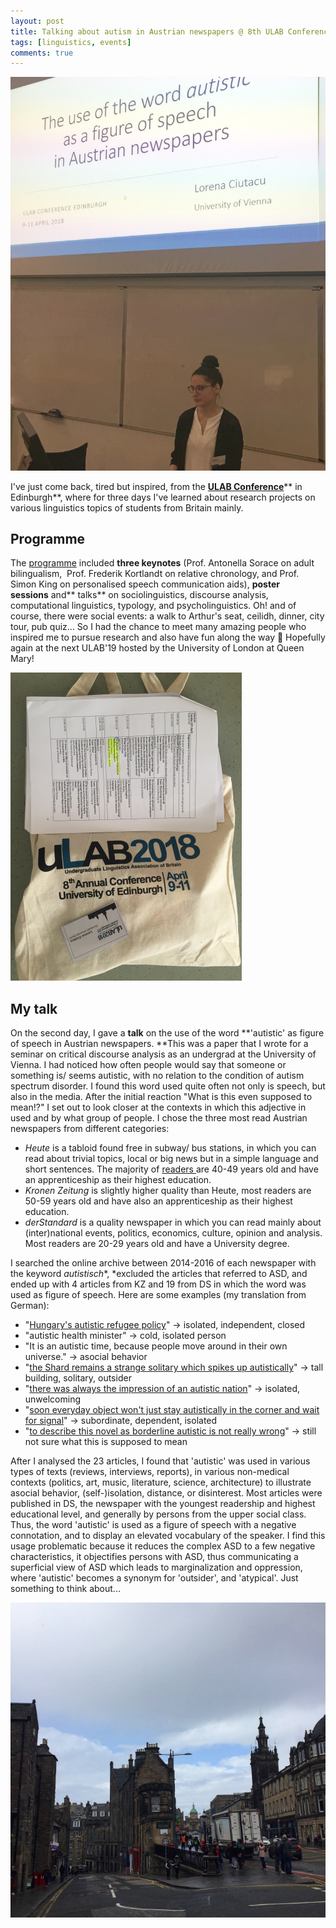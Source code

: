 ```yaml
---
layout: post
title: Talking about autism in Austrian newspapers @ 8th ULAB Conference in Edinburgh
tags: [linguistics, events]
comments: true
---
```


![cover](../assets/img/ulabTalk.jpg)

I've just come back, tired but inspired, from the **[ULAB Conference](http://lingstudents.co.uk/ulab2018/)**** in Edinburgh**, where for three days I've learned about research projects on various linguistics topics of students from Britain mainly.

## Programme

The [programme](http://lingstudents.co.uk/wp-content/uploads/2018/03/ULAB2018_programme.pdf) included **three keynotes** (Prof. Antonella Sorace on adult bilingualism,  Prof. Frederik Kortlandt on relative chronology, and Prof. Simon King on personalised speech communication aids), **poster sessions** and** talks** on sociolinguistics, discourse analysis, computational linguistics, typology, and psycholinguistics. Oh! and of course, there were social events: a walk to Arthur's seat, ceilidh, dinner, city tour, pub quiz... So I had the chance to meet many amazing people who inspired me to pursue research and also have fun along the way 🙂 Hopefully again at the next ULAB'19 hosted by the University of London at Queen Mary!

![goodies bag](../assets/img/ulabBag.jpg)

## My talk

On the second day, I gave a **talk** on the use of the word **'autistic' as figure of speech in Austrian newspapers. **This was a paper that I wrote for a seminar on critical discourse analysis as an undergrad at the University of Vienna. I had noticed how often people would say that someone or something is/ seems autistic, with no relation to the condition of autism spectrum disorder. I found this word used quite often not only is speech, but also in the media. After the initial reaction "What is this even supposed to mean!?" I set out to look closer at the contexts in which this adjective in used and by what group of people. I chose the three most read Austrian newspapers from different categories:

-   *Heute* is a tabloid found free in subway/ bus stations, in which you can read about trivial topics, local or big news but in a simple language and short sentences. The majority of [readers ](http://www.media-analyse.at/table/2838)are 40-49 years old and have an apprenticeship as their highest education.
-   *Kronen Zeitung* is slightly higher quality than Heute, most readers are 50-59 years old and have also an apprenticeship as their highest education.
-   *derStandard* is a quality newspaper in which you can read mainly about (inter)national events, politics, economics, culture, opinion and analysis. Most readers are 20-29 years old and have a University degree.

I searched the online archive between 2014-2016 of each newspaper with the keyword *autistisch**, *excluded the articles that referred to ASD, and ended up with 4 articles from KZ and 19 from DS in which the word was used as figure of speech. Here are some examples (my translation from German):

-   "[Hungary's autistic refugee policy](http://www.krone.at/473701)" → isolated, independent, closed
-   "autistic health minister" → cold, isolated person
-   "It is an autistic time, because people move around in their own universe." → asocial behavior
-   "[the Shard remains a strange solitary which spikes up autistically](https://derstandard.at/1342139077111/Modern-oder-Mordor)" → tall building, solitary, outsider
-   "[there was always the impression of an autistic nation](https://derstandard.at/2000014844421/Es-geht-nicht-nur-um-Musik-Konferenz-analysierte-den-Song)" → isolated, unwelcoming
-   "[soon everyday object won't just stay autistically in the corner and wait for signal](https://derstandard.at/1392687503825/Softwarebrueder-fuer-das-geloggte-Leben)" → subordinate, dependent, isolated
-   "[to describe this novel as borderline autistic is not really wrong](http://derstandard.at/2000024799189/Salman-Rushdie-Erzaehlen-als-letztes-Mittel)" → still not sure what this is supposed to mean

After I analysed the 23 articles, I found that 'autistic' was used in various types of texts (reviews, interviews, reports), in various non-medical contexts (politics, art, music, literature, science, architecture) to illustrate asocial behavior, (self-)isolation, distance, or disinterest. Most articles were published in DS, the newspaper with the youngest readership and highest educational level, and generally by persons from the upper social class. Thus, the word 'autistic' is used as a figure of speech with a negative connotation, and to display an elevated vocabulary of the speaker. I find this usage problematic because it reduces the complex ASD to a few negative characteristics, it objectifies persons with ASD, thus communicating a superficial view of ASD which leads to marginalization and oppression, where 'autistic' becomes a synonym for 'outsider', and 'atypical'. Just something to think about...

![Edinburgh](../assets/img/edinburgh.jpg)